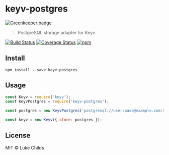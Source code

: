 # keyv-postgres

[![Greenkeeper badge](https://badges.greenkeeper.io/lukechilds/keyv-postgres.svg)](https://greenkeeper.io/)

> PostgreSQL storage adapter for Keyv

[![Build Status](https://travis-ci.org/lukechilds/keyv-postgres.svg?branch=master)](https://travis-ci.org/lukechilds/keyv-postgres)
[![Coverage Status](https://coveralls.io/repos/github/lukechilds/keyv-postgres/badge.svg?branch=master)](https://coveralls.io/github/lukechilds/keyv-postgres?branch=master)
[![npm](https://img.shields.io/npm/v/keyv-postgres.svg)](https://www.npmjs.com/package/keyv-postgres)

## Install

```shell
npm install --save keyv-postgres
```

## Usage

```js
const Keyv = require('keyv');
const KeyvPostgres = require('keyv-postgres');

const postgres = new KeyvPostgres('postgresql://user:pass@example.com:5432/dbname');

const keyv = new Keyv({ store: postgres });
```

## License

MIT © Luke Childs
